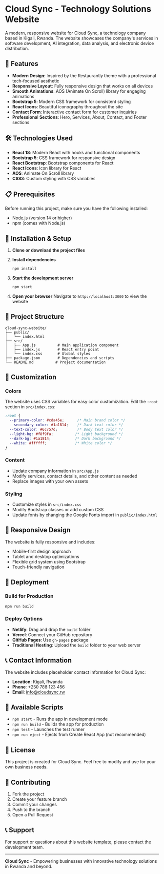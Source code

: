 # Cloud Sync - Technology Solutions Website

A modern, responsive website for Cloud Sync, a technology company based in Kigali, Rwanda. The website showcases the company's services in software development, AI integration, data analysis, and electronic device distribution.

## 🚀 Features

- **Modern Design**: Inspired by the Restaurantly theme with a professional tech-focused aesthetic
- **Responsive Layout**: Fully responsive design that works on all devices
- **Smooth Animations**: AOS (Animate On Scroll) library for engaging animations
- **Bootstrap 5**: Modern CSS framework for consistent styling
- **React Icons**: Beautiful iconography throughout the site
- **Contact Form**: Interactive contact form for customer inquiries
- **Professional Sections**: Hero, Services, About, Contact, and Footer sections

## 🛠️ Technologies Used

- **React 18**: Modern React with hooks and functional components
- **Bootstrap 5**: CSS framework for responsive design
- **React Bootstrap**: Bootstrap components for React
- **React Icons**: Icon library for React
- **AOS**: Animate On Scroll library
- **CSS3**: Custom styling with CSS variables

## 📋 Prerequisites

Before running this project, make sure you have the following installed:

- Node.js (version 14 or higher)
- npm (comes with Node.js)

## 🚀 Installation & Setup

1. **Clone or download the project files**

2. **Install dependencies**
   ```bash
   npm install
   ```

3. **Start the development server**
   ```bash
   npm start
   ```

4. **Open your browser**
   Navigate to `http://localhost:3000` to view the website

## 📁 Project Structure

```
cloud-sync-website/
├── public/
│   └── index.html
├── src/
│   ├── App.js          # Main application component
│   ├── index.js        # React entry point
│   └── index.css       # Global styles
├── package.json        # Dependencies and scripts
└── README.md          # Project documentation
```

## 🎨 Customization

### Colors
The website uses CSS variables for easy color customization. Edit the `:root` section in `src/index.css`:

```css
:root {
  --primary-color: #cda45e;      /* Main brand color */
  --secondary-color: #1a1814;    /* Dark text color */
  --text-color: #6c757d;         /* Body text color */
  --light-bg: #f8f9fa;          /* Light background */
  --dark-bg: #1a1814;           /* Dark background */
  --white: #ffffff;             /* White color */
}
```

### Content
- Update company information in `src/App.js`
- Modify services, contact details, and other content as needed
- Replace images with your own assets

### Styling
- Customize styles in `src/index.css`
- Modify Bootstrap classes or add custom CSS
- Update fonts by changing the Google Fonts import in `public/index.html`

## 📱 Responsive Design

The website is fully responsive and includes:
- Mobile-first design approach
- Tablet and desktop optimizations
- Flexible grid system using Bootstrap
- Touch-friendly navigation

## 🚀 Deployment

### Build for Production
```bash
npm run build
```

### Deploy Options
- **Netlify**: Drag and drop the `build` folder
- **Vercel**: Connect your GitHub repository
- **GitHub Pages**: Use `gh-pages` package
- **Traditional Hosting**: Upload the `build` folder to your web server

## 📞 Contact Information

The website includes placeholder contact information for Cloud Sync:
- **Location**: Kigali, Rwanda
- **Phone**: +250 788 123 456
- **Email**: info@cloudsync.rw

## 🔧 Available Scripts

- `npm start` - Runs the app in development mode
- `npm run build` - Builds the app for production
- `npm test` - Launches the test runner
- `npm run eject` - Ejects from Create React App (not recommended)

## 📄 License

This project is created for Cloud Sync. Feel free to modify and use for your own business needs.

## 🤝 Contributing

1. Fork the project
2. Create your feature branch
3. Commit your changes
4. Push to the branch
5. Open a Pull Request

## 📞 Support

For support or questions about this website template, please contact the development team.

---

**Cloud Sync** - Empowering businesses with innovative technology solutions in Rwanda and beyond. 
